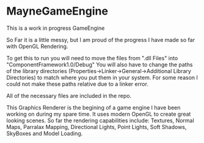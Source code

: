 # MayneGameEngine
This is a work in progress GameEngine 

So Far it is a little messy, but I am proud of the progress I have made so far with OpenGL Rendering.

To get this to run you will need to move the files from ".dll Files" into "ComponentFramework1.0/Debug"
You will also have to change the paths of the library directories (Properties->Linker->General->Additional Library Directories)
to match where you put them in your system. For some reason I could not make these paths relative due to a linker error.

All of the necessary files are included in the repo.


This Graphics Renderer is the begining of a game engine I have been working on during my spare time. It uses modern OpenGL
to create great looking scenes. So far the rendering capabilities include: Textures, Normal Maps, Parralax Mapping, Directional Lights,
Point Lights, Soft Shadows, SkyBoxes and Model Loading.